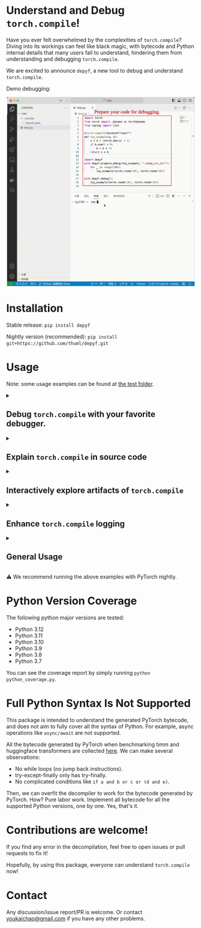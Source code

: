 # Understand and Debug `torch.compile`!

Have you ever felt overwhelmed by the complexities of `torch.compile`? Diving into its workings can feel like black magic, with bytecode and Python internal details that many users fail to understand, hindering them from understanding and debugging `torch.compile`.

We are excited to announce `depyf`, a new tool to debug and understand `torch.compile`.

Demo debugging:

![](https://github.com/thuml/depyf/blob/master/imgs/demo.gif)

# Installation

Stable release: `pip install depyf`

Nightly version (recommended): `pip install git+https://github.com/thuml/depyf.git`

# Usage

Note: some usage examples can be found at [the test folder](https://github.com/thuml/depyf/tree/master/tests/test_pytorch).

<details>
<summary><h2>Debug <code>torch.compile</code> with your favorite debugger.</h2></summary>

```diff
import torch
from torch import _dynamo as torchdynamo
from typing import List

+ @torch.compile(backend="eager")
- @torch.compile
def toy_example(a, b):
    x = a / (torch.abs(a) + 1)
    if b.sum() < 0:
        b = b * -1
    return x * b

+ import depyf
+ with depyf.prepare_debug(toy_example, "./dump_src_dir"):
+     # run your code long enough under `depyf.prepare_debug` to prepare all the source code for debugging
+     for _ in range(100):
+         toy_example(torch.randn(10), torch.randn(10))
+ # the program will pause here for you to set breakpoints
+ with depyf.debug():
+     # then you can hit breakpoints when running the function
+     toy_example(torch.randn(10), torch.randn(10))
- toy_example(torch.randn(10), torch.randn(10))
```

Run the above program with your favorite debugger, and debug the compiled code as you like. The UI looks like the following:

![](https://raw.githubusercontent.com/thuml/depyf/master/imgs/debug.png)

AOT Autograd is also supported, and you just need to switch the backend to `"aot_eager"`.

Note: when you are debugging a function that calls some resume functions, the debugging might not work. Please set breakpoints for resume functions directly. See [the discussion](https://github.com/pytorch/pytorch/issues/111633#issuecomment-1774107022) for details.

</details>

<details>
<summary><h2>Explain <code>torch.compile</code> in source code</h2></summary>

```diff
import torch
+ @torch.compile(backend="eager")
- @torch.compile
def toy_example(a, b):
    x = a / (torch.abs(a) + 1)
    if b.sum() < 0:
        b = b * -1
    return x * b

for _ in range(100):
    toy_example(torch.randn(10), torch.randn(10))

+ from depyf.explain import dump_src
+ src = dump_src(toy_example)
+ with open("explained_code.py", "w") as f:
+     f.write(src)
```

It's this simple: switch the backend to `"eager"`, and run the `dump_src` function to pull out all the artifacts from `torch.compile`.

In the dumped `explained_code.py` file, you can see something like below:

```python

def guard_2(L):
    return (___guarded_code.valid) \
        and (___check_global_state()) \
        and (hasattr(L['b'], '_dynamo_dynamic_indices') == False) \
        and (hasattr(L['x'], '_dynamo_dynamic_indices') == False) \
        and (utils_device.CURRENT_DEVICE == None) \
        and (___skip_backend_check() or ___current_backend() == ___lookup_backend(5096739488)) \
        and (___check_tensors(L['b'], L['x'], tensor_check_names=tensor_check_names))

def __compiled_fn_4(L_b_ : torch.Tensor, L_x_ : torch.Tensor):
      l_b_ = L_b_
      l_x_ = L_x_
      mul = l_x_ * l_b_;  l_x_ = l_b_ = None
      return (mul,)


def compiled_code_2(b, x):
      return __compiled_fn_4(b, x)[0]


def __resume_at_38_2(b, x):
    # Note: if there is a compiled version below, this function might well not be executed directly. Please check the compiled version if possible.
    return x * b

def compiled___resume_at_38_2(b, x):
    L = {"b": b, "x": x}
    if guard_2(L):
        return compiled_code_2(b, x)
    # Note: this function might well not be executed directly. It might well be compiled again, i.e. adding one more guards and compiled code.
    return __resume_at_38_2(b, x)

#============ end of __resume_at_38_2 ============#

def guard_1(L):
    return (___guarded_code.valid) \
        and (___check_global_state()) \
        and (hasattr(L['b'], '_dynamo_dynamic_indices') == False) \
        and (hasattr(L['x'], '_dynamo_dynamic_indices') == False) \
        and (utils_device.CURRENT_DEVICE == None) \
        and (___skip_backend_check() or ___current_backend() == ___lookup_backend(5096739488)) \
        and (___check_tensors(L['b'], L['x'], tensor_check_names=tensor_check_names))

def __compiled_fn_3(L_b_ : torch.Tensor, L_x_ : torch.Tensor):
      l_b_ = L_b_
      l_x_ = L_x_
      b = l_b_ * -1;  l_b_ = None
      mul_1 = l_x_ * b;  l_x_ = b = None
      return (mul_1,)


def compiled_code_1(b, x):
      return __compiled_fn_3(b, x)[0]


def __resume_at_30_1(b, x):
    # Note: if there is a compiled version below, this function might well not be executed directly. Please check the compiled version if possible.
    b = b * -1
    return x * b

def compiled___resume_at_30_1(b, x):
    L = {"b": b, "x": x}
    if guard_1(L):
        return compiled_code_1(b, x)
    # Note: this function might well not be executed directly. It might well be compiled again, i.e. adding one more guards and compiled code.
    return __resume_at_30_1(b, x)

#============ end of __resume_at_30_1 ============#

def guard_0(L):
    return (___guarded_code.valid) \
        and (___check_global_state()) \
        and (hasattr(L['a'], '_dynamo_dynamic_indices') == False) \
        and (hasattr(L['b'], '_dynamo_dynamic_indices') == False) \
        and (utils_device.CURRENT_DEVICE == None) \
        and (___skip_backend_check() or ___current_backend() == ___lookup_backend(5096739488)) \
        and (___check_tensors(L['a'], L['b'], tensor_check_names=tensor_check_names))

def __compiled_fn_0(L_a_ : torch.Tensor, L_b_ : torch.Tensor):
      l_a_ = L_a_
      l_b_ = L_b_
      abs_1 = torch.abs(l_a_)
      add = abs_1 + 1;  abs_1 = None
      x = l_a_ / add;  l_a_ = add = None
      sum_1 = l_b_.sum();  l_b_ = None
      lt = sum_1 < 0;  sum_1 = None
      return (x, lt)


def compiled_code_0(a, b):
      __temp_29 = __compiled_fn_0(a, b)
      x = __temp_29[0]
      if __temp_29[1]:
          return __resume_at_30_1(b, x)
      return __resume_at_38_2(b, x)


def toy_example(a, b):
    # Note: if there is a compiled version below, this function might well not be executed directly. Please check the compiled version if possible.
    x = a / (torch.abs(a) + 1)
    if b.sum() < 0:
        b = b * -1
    return x * b

def compiled_toy_example(a, b):
    L = {"a": a, "b": b}
    if guard_0(L):
        return compiled_code_0(a, b)
    # Note: this function might well not be executed directly. It might well be compiled again, i.e. adding one more guards and compiled code.
    return toy_example(a, b)

#============ end of toy_example ============#
```

You can explore the code with your favorite IDE. Start from the `toy_example` function, and pay attention to the `compiled_toy_example` function below, walk through all the details of guards/compiled code/compiled subgraph/resume functions. It's all in readable source code format!

</details>

<details>
<summary><h2>Interactively explore artifacts of <code>torch.compile</code></h2></summary>

Please run the [Jupyter Lab Notebook](https://github.com/thuml/depyf/blob/master/explain_pt2.ipynb).

In the notebook, you can interactively select the content you want to explore. The UI looks like the following:

![](https://raw.githubusercontent.com/thuml/depyf/master/imgs/ui.png)

</details>

<details>
<summary><h2>Enhance <code>torch.compile</code> logging</h2></summary>

`depyf` works closely with PyTorch. If you have a PyTorch program with `torch.compile`, you only need to add a single line to enable the decompilation of PyTorch bytecode.

```diff
+ import depyf
+ depyf.install()
from typing import List
import torch
from torch import _dynamo as torchdynamo
def my_compiler(gm: torch.fx.GraphModule, example_inputs: List[torch.Tensor]):
    print("my_compiler() called with FX graph:")
    gm.graph.print_tabular()
    return gm.forward  # return a python callable

@torchdynamo.optimize(my_compiler)
def toy_example(a, b):
    x = a / (torch.abs(a) + 1)
    if b.sum() < 0:
        b = b * -1
    return x * b
for _ in range(100):
    toy_example(torch.randn(10), torch.randn(10))
```

Then, run the code with the environment variable `export TORCH_LOGS="+dynamo,guards,bytecode"` to get verbose logging information. (Or you can `export TORCH_LOGS="+bytecode"` to focus on the bytecode only.)

In the long log output, you can see that decompiled bytecode occurs after the modified bytecode of Dynamo:

```diff
ORIGINAL BYTECODE toy_example /workspace/thuml/code/pytorch/ykc.py line 12 
 14           0 LOAD_FAST                0 (a)
              2 LOAD_GLOBAL              0 (torch)
              4 LOAD_METHOD              1 (abs)
              6 LOAD_FAST                0 (a)
              8 CALL_METHOD              1
             10 LOAD_CONST               1 (1)
             12 BINARY_ADD
             14 BINARY_TRUE_DIVIDE
             16 STORE_FAST               2 (x)

 15          18 LOAD_FAST                1 (b)
             20 LOAD_METHOD              2 (sum)
             22 CALL_METHOD              0
             24 LOAD_CONST               2 (0)
             26 COMPARE_OP               0 (<)
             28 POP_JUMP_IF_FALSE       19 (to 38)

 16          30 LOAD_FAST                1 (b)
             32 LOAD_CONST               3 (-1)
             34 BINARY_MULTIPLY
             36 STORE_FAST               1 (b)

 17     >>   38 LOAD_FAST                2 (x)
             40 LOAD_FAST                1 (b)
             42 BINARY_MULTIPLY
             44 RETURN_VALUE


MODIFIED BYTECODE toy_example /workspace/thuml/code/pytorch/ykc.py line 12 
 12           0 LOAD_GLOBAL              3 (__compiled_fn_0)
              2 LOAD_FAST                0 (a)
              4 LOAD_FAST                1 (b)
              6 CALL_FUNCTION            2
              8 UNPACK_SEQUENCE          2
             10 STORE_FAST               2 (x)
             12 POP_JUMP_IF_FALSE       12 (to 24)
             14 LOAD_GLOBAL              4 (__resume_at_30_1)
             16 LOAD_FAST                1 (b)
             18 LOAD_FAST                2 (x)
             20 CALL_FUNCTION            2
             22 RETURN_VALUE
        >>   24 LOAD_GLOBAL              5 (__resume_at_38_2)
             26 LOAD_FAST                1 (b)
             28 LOAD_FAST                2 (x)
             30 CALL_FUNCTION            2
             32 RETURN_VALUE


+ possible source code:
+ def toy_example(a, b):
+     __temp_1 = __compiled_fn_0(a, b)
+     x = __temp_1[0]
+     if __temp_1[1]:
+         return __resume_at_30_1(b, x)
+     return __resume_at_38_2(b, x)
+ 
+ If you find the decompiled code is wrong,please submit an issue at https://github.com/thuml/depyf/issues.
```

</details>

<details>
<summary><h2>General Usage</h2></summary>

`depyf` is a general-purpose tool to decompile Python bytecode into source code.

```python
# obtain a callable object or codeobject
def func():
    print("hello, world!")
# import the `decompile` function
from depyf import decompile
# and decompile it into source code!
print(decompile(func))
```

Example output:

```python
def func():
    print('hello, world!')
    return None
```

The output source code is semantically equivalent to the function, but not syntactically the same. It verbosely adds many details that are hidden in the Python code. For example, the above output code explicitly returns `None`, which is typically ignored.

</details>

:warning: We recommend running the above examples with PyTorch nightly.

# Python Version Coverage

The following python major versions are tested:

- Python 3.12
- Python 3.11
- Python 3.10
- Python 3.9
- Python 3.8
- Python 3.7

You can see the coverage report by simply running `python python_coverage.py`.

# Full Python Syntax Is Not Supported

This package is intended to understand the generated PyTorch bytecode, and does not aim to fully cover all the syntax of Python. For example, async operations like `async/await` are not supported.

All the bytecode generated by PyTorch when benchmarking timm and huggingface transformers are collected [here](https://github.com/thuml/depyf/tree/master/pytorch_bytecode). We can make several observations:

- No while loops (no jump back instructions).
- try-except-finally only has try-finally.
- No complicated conditions like `if a and b or c or (d and e)`.

Then, we can overfit the decompiler to work for the bytecode generated by PyTorch. How? Pure labor work. Implement all bytecode for all the supported Python versions, one by one. Yes, that's it.

# Contributions are welcome!

If you find any error in the decompilation, feel free to open issues or pull requests to fix it!

Hopefully, by using this package, everyone can understand `torch.compile` now!

# Contact

Any discussion/issue report/PR is welcome. Or contact youkaichao@gmail.com if you have any other problems.
